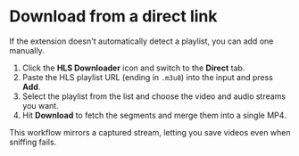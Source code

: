 # Download from a direct link

If the extension doesn't automatically detect a playlist, you can add one manually.

1. Click the **HLS Downloader** icon and switch to the **Direct** tab.
2. Paste the HLS playlist URL (ending in `.m3u8`) into the input and press **Add**.
3. Select the playlist from the list and choose the video and audio streams you want.
4. Hit **Download** to fetch the segments and merge them into a single MP4.

This workflow mirrors a captured stream, letting you save videos even when sniffing fails.
